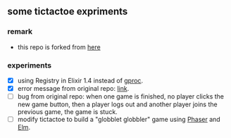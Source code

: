 ## some tictactoe expriments

### remark

* this repo is forked from [here](https://github.com/ventsislaf/talks)
  
### experiments

- [x] using Registry in Elixir 1.4 instead of [gproc](https://github.com/uwiger/gproc).
- [x] error message from original repo: [link](https://github.com/ventsislaf/talks/issues/1).
- [ ] bug from original repo: when one game is finished, no player clicks the new game button, then a player logs out and another player joins the previous game, the game is stuck.
- [ ] modify tictactoe to build a "globblet globbler" game using [Phaser](https://phaser.io/) and [Elm](http://elm-lang.org/).
